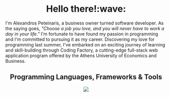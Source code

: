 <h1 align="center">Hello there!:wave:</h1>

I'm Alexandros Peteinaris, a business owner turned software developer. As the saying goes, *"Choose a job you love, and you will never have to work a day in your life."* I'm fortunate to have found my passion in programming and I'm committed to pursuing it as my career. Discovering my love for programming last summer, I've embarked on an exciting journey of learning and skill-building through Coding Factory, a cutting-edge full-stack web application program offered by the Athens University of Economics and Business. 
<br>
<h2 align=center>Programming Languages, Frameworks & Tools</h2>

<!-- <p align=center>
  <img height=40 src="https://cdn.jsdelivr.net/gh/devicons/devicon/icons/java/java-original-wordmark.svg" />
  <img height=40 src="https://user-images.githubusercontent.com/110426010/232903299-ba07b280-d9d5-4d57-a717-926c71d38ef0.png" />
  <img height=40 src="https://www.vectorlogo.zone/logos/hibernate/hibernate-icon.svg" />&nbsp; &nbsp; &nbsp; 
  <img height=40 src="https://cdn.jsdelivr.net/gh/devicons/devicon/icons/javascript/javascript-original.svg" />&nbsp;&nbsp;&nbsp;&nbsp; &nbsp; 
  <img height=40 src="https://cdn.jsdelivr.net/gh/devicons/devicon/icons/html5/html5-original.svg" />&nbsp;&nbsp;&nbsp;&nbsp;
  <img height=40 src="https://cdn.jsdelivr.net/gh/devicons/devicon/icons/css3/css3-original.svg" />&nbsp;&nbsp;&nbsp;&nbsp;
  <img height=40 src="https://cdn.jsdelivr.net/gh/devicons/devicon/icons/mysql/mysql-original-wordmark.svg" />&nbsp;&nbsp;&nbsp;&nbsp; &nbsp; 
  <img height=40 src="https://cdn.jsdelivr.net/gh/devicons/devicon/icons/git/git-original.svg" />&nbsp;&nbsp;&nbsp;&nbsp; &nbsp; 
  <img height=40 src="https://www.vectorlogo.zone/logos/getpostman/getpostman-icon.svg" />&nbsp;&nbsp;&nbsp;&nbsp;
<!--   <img height=40 src="https://user-images.githubusercontent.com/110426010/233459250-69fa99e3-15a0-47dd-b745-b47ff2f76fbe.svg" />&nbsp;&nbsp;&nbsp;
  <img height=40 src="https://user-images.githubusercontent.com/110426010/233459289-3c66730f-f3a6-48b1-8666-b0f0937a37d9.svg" />&nbsp;&nbsp;&nbsp;&nbsp; &nbsp; -->
  


  
  
</p>

<!-- [![My Skills](https://skillicons.dev/icons?i=java,spring,hibernate,maven,gradle,js,html,css,mysql,git,postman)](https://skillicons.dev) -->
<p align="center">
  <a href="https://skillicons.dev">
    <img src="https://skillicons.dev/icons?i=java,spring,hibernate,maven,gradle,cs,dotnet,js,nodejs,mongodb,html,css,bootstrap,postgres,mysql,git,gitlab,postman,docker" />
  </a>
</p>



<!-- [![Anurag's GitHub stats](https://github-readme-stats.vercel.app/api?username=AlexPeti)](https://github.com/anuraghazra/github-readme-stats) -->




          

      
          

<!---
AlexPeti/AlexPeti is a ✨ special ✨ repository because its `README.md` (this file) appears on your GitHub profile.
You can click the Preview link to take a look at your changes.
--->
